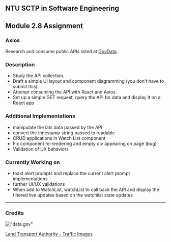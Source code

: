 ## NTU SCTP in Software Engineering

## Module 2.8 Assignment

### Axios

Research and consume public APIs listed at [GovData](https://data.gov.sg/).

### Description

- Study the API collection.
- Draft a simple UI layout and component diagramming (you don't have to submit this).
- Attempt consuming the API with React and Axios.
- Set up a simple GET request, query the API for data and display it on a React app

### Additional Implementations

- manipulate the lats data passed by the API
- convert the timestamp string passed to readable
- CRUD applications in Watch List component
- Fix component re-rendering and empty div appearing on page (bug)
- Validation of UX behaviors

### Currently Working on

- toast alert prompts and replace the current alert prompt implementations
- further UI/UX validations
- When add to WatchList, watchList to call back the API and display the filtered live updates based on the watchlist state updates

---

### Credits

!["data.gov"](https://beta.data.gov.sg/img/logo-vault-dgs.svg)

[Land Transport Authority - Traffic Images]("https://beta.data.gov.sg/datasets/354/view")
